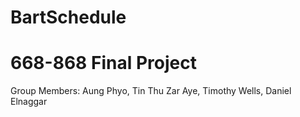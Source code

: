 # BartSchedule

# 668-868 Final Project 

Group Members: 
Aung Phyo,
Tin Thu Zar Aye, 
Timothy Wells,
Daniel Elnaggar
